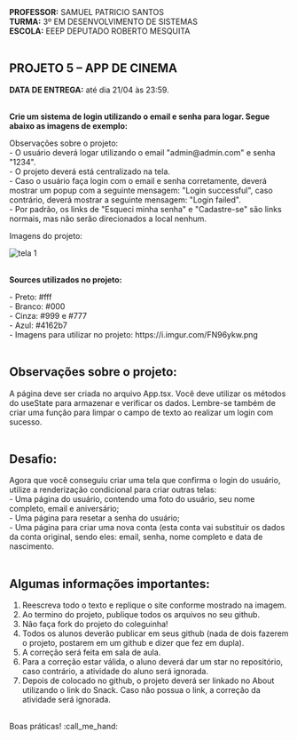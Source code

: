 <div>
    <strong>PROFESSOR:</strong> SAMUEL PATRICIO SANTOS<br>
    <strong>TURMA:</strong> 3º EM DESENVOLVIMENTO DE SISTEMAS<br>
    <strong>ESCOLA:</strong> EEEP DEPUTADO ROBERTO MESQUITA
</div><br>

<div>
    <h2><strong>PROJETO 5 – APP DE CINEMA</strong></h2>
    <strong>DATA DE ENTREGA:</strong> até dia 21/04 às 23:59.
</div><br>

<div>
    <p><b>Crie um sistema de login utilizando o email e senha para logar. Segue abaixo as imagens de exemplo:</b></p>
  Observações sobre o projeto:<br>
  - O usuário deverá logar utilizando o email "admin@admin.com" e senha "1234".<br>
  - O projeto deverá está centralizado na tela.<br>
  - Caso o usuário faça login com o email e senha corretamente, deverá mostrar um popup com a seguinte mensagem: "Login successful", caso contrário, deverá mostrar a seguinte mensagem: "Login failed".<br>
  - Por padrão, os links de "Esqueci minha senha" e "Cadastre-se" são links normais, mas não serão direcionados a local nenhum.
  <p>Imagens do projeto:</p>
    <img src="https://i.imgur.com/tIf4PUT.png" alt="tela 1">
</div><br>

<div>
  <p><b>Sources utilizados no projeto:</b></p>
    - Preto: #fff<br>
    - Branco: #000<br>
    - Cinza: #999 e #777<br>
    - Azul: #4162b7<br>
    - Imagens para utilizar no projeto: https://i.imgur.com/FN96ykw.png<br>
</div><br>

<div>
  <h2>Observações sobre o projeto:</h2>
  A página deve ser criada no arquivo App.tsx. Você deve utilizar os métodos do useState para armazenar e verificar os dados. Lembre-se também de criar uma função para limpar o campo de texto ao realizar um login com sucesso.
  
</div><br>

<div>
    <h2>Desafio:</h2>
    Agora que você conseguiu criar uma tela que confirma o login do usuário, utilize a renderização condicional para criar outras telas: <br> 
    - Uma página do usuário, contendo uma foto do usuário, seu nome completo, email e aniversário;  <br> 
    - Uma página para resetar a senha do usuário;  <br> 
    - Uma página para criar uma nova conta (esta conta vai substituir os dados da conta original, sendo eles: email, senha, nome completo e data de nascimento.
</div><br>

<div>
    <h2>Algumas informações importantes:</h2>
    <ol>
        <li>Reescreva todo o texto e replique o site conforme mostrado na imagem.</li>
        <li>Ao termino do projeto, publique todos os arquivos no seu github.</li>
        <li>Não faça fork do projeto do coleguinha!</li>
        <li>Todos os alunos deverão publicar em seus github (nada de dois fazerem o projeto, postarem em um github e dizer que fez em dupla).</li>
        <li>A correção será feita em sala de aula.</li>
        <li>Para a correção estar válida, o aluno deverá dar um star no repositório, caso contrário, a atividade do aluno será ignorada.</li>
        <li>Depois de colocado no github, o projeto deverá ser linkado no About utilizando o link do Snack. Caso não possua o link, a correção da atividade será ignorada.</li>
    </ol> 
</div>
<br>
<div>
    Boas práticas! :call_me_hand:
</div>
